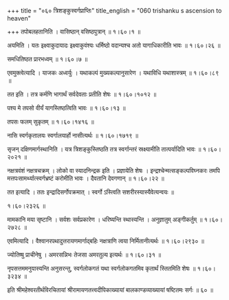 +++
title = "०६० त्रिशङ्कुस्वर्गप्राप्तिः"
title_english = "060 trishanku s ascension to heaven"

+++
तपोबलहतानिति । वासिष्ठान् वसिष्ठपुत्रान्  ॥  १।६०।१ ॥   

  

अयमिति । यतः इक्ष्वाकुदायादः इक्ष्वाकुवंश्यः धर्मिष्ठो वदान्यश्च अतो यागाधिकारीति भावः  ॥  १।६०।२६ ॥   

  

समधितिष्ठत प्रारभध्वम्  ॥  १।६०।७ ॥   

  

एवमुक्त्वेत्यादि । याजकः अध्वर्युः । यथाकल्पं मुख्यकल्पानुसारेण । यथाविधि यथाशास्त्रम्  ॥  १।६०।८९ ॥   

  

तत इति । तत्र कर्मणि भागार्थं सर्वदेवताः प्रतीति शेषः  ॥  १।६०।१०१२ ॥   

  

पश्य मे तपसो वीर्यं यागस्तिष्ठत्विति भावः  ॥  १।६०।१३ ॥   

  

तपसः फलम् सुकृतम्  ॥  १।६०।१४१६ ॥   

  

नासि स्वर्गकृतालयः स्वर्गालयार्हो नासीत्यर्थः  ॥  १।६०।१७१९ ॥   

  

सृजन् दक्षिणमार्गस्थानिति । यत्र त्रिशङ्कुस्तिष्ठति तत्र स्वर्गान्तरं स्रक्ष्यामीति तात्पर्यादिति भावः  ॥  १।६०।२०२१ ॥   

  

नक्षत्रवंशं नक्षत्रचक्रम् । लोको वा स्यादनिन्द्रक इति । प्रज्ञायेति शेषः । इन्द्रश्चेन्मत्सङ्कल्पविघ्नकरः तमपि मत्तपःसामर्थ्यात्स्वर्गभ्रष्टं करोमीति भावः । दैवतानि देवगणान्  ॥  १।६०।२२ ॥   

  

तत इत्यादि । ततः इन्द्रादिसर्गोपक्रमात् । स्वर्गो ऽस्त्विति सशरीरस्यास्यैवेत्यन्वयः  ॥   

१।६०।२३२६  ॥   

मामकानि मया सृष्टानि । सर्वशः सर्वप्रकारेण । धरिष्यन्ति स्थास्यन्ति । अनुज्ञातुम् अङ्गीकर्तुम्  ॥  १।६०।२७२८ ॥   

  

एवमित्यादि । वैश्वानरपथादुत्तरायणमार्गाद्बहिः नक्षत्राणि त्वया निर्मितानीत्यर्थः  ॥  १।६०।२९३० ॥   

  

ज्योतिष्षु प्राचीनेषु । अमरसन्निभः तेजसा अमरतुल्य इत्यर्थः  ॥  १।६०।३१ ॥   

  

नृपसत्तममनुयास्यन्ति अनुसरन्तु, स्वर्गलोकगतं यथा स्वर्गलोकगतमिव कृतार्थं स्तितमिति शेषः  ॥  १।६०।३२३४ ॥   

  

इति श्रीमहेश्वरतीर्थविरचितायां श्रीरामायणतत्त्वदीपिकाख्यायां बालकाण्डव्याख्यायां षष्टितमः सर्गः  ॥  ६०  ॥   

  

  

